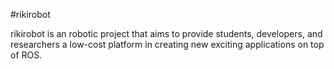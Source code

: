 #rikirobot

rikirobot is an robotic project that aims to provide students, developers, and researchers a low-cost platform in creating new exciting applications on top of ROS.

